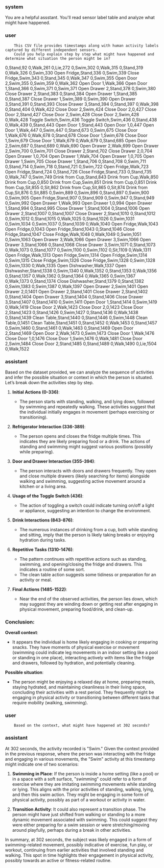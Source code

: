 ### system
You are a helpful assstant. You'll read sensor label table and analyze what might have happened.
### user

        This CSV file provides timestamps along with human activity labels captured by different independent sensors.
        Could you help explain step by step what might have happened and determine what situation the person might be in?
    
0,Stand,92
0,Walk,261
0,Lie,272
0,Swim,302
0,Walk,315
0,Stand,319
0,Walk,326
0,Swim,330
Open Fridge,Stand,336
0,Swim,339
Close Fridge,Swim,343
0,Stand,345
0,Walk,347
0,Swim,355
Open Door 2,Swim,355
0,Swim,359
0,Walk,362
Open Door 1,Walk,366
Open Door 1,Stand,366
0,Swim,371
0,Swim,371
Open Drawer 2,Stand,378
0,Swim,380
Close Drawer 2,Stand,383
0,Stand,384
Open Drawer 1,Stand,385
0,Stand,387
Close Drawer 1,Swim,389
0,Swim,390
Open Drawer 3,Stand,391
0,Stand,393
Close Drawer 3,Stand,394
0,Stand,397
0,Walk,398
0,Stand,404
0,Walk,422
Close Door 2,Swim,424
Close Door 2,0,427
Close Door 2,Stand,427
Close Door 2,Swim,428
Close Door 2,Swim,428
0,Walk,428
Toggle Switch,Swim,436
Toggle Switch,Swim,436
0,Stand,438
0,Walk,439
0,Stand,443
Open Door 1,Stand,443
Open Door 1,0,447
Open Door 1,Walk,447
0,Swim,447
0,Stand,673
0,Swim,675
Close Door 1,Walk,676
0,Walk,678
0,Stand,678
Close Door 1,Swim,678
Close Door 1,Swim,679
Close Door 1,Walk,679
0,Walk,679
0,Stand,685
Open Door 2,Swim,687
0,Stand,689
0,Walk,690
Open Drawer 2,Walk,699
Open Drawer 2,Swim,700
0,Swim,701
Close Drawer 2,Stand,702
Close Drawer 2,0,704
Open Drawer 1,0,704
Open Drawer 1,Walk,704
Open Drawer 1,0,705
Open Drawer 1,Swim,705
Close Drawer 1,Stand,706
0,Stand,708
0,Swim,711
0,Stand,714
0,Swim,718
0,Stand,721
0,Swim,722
Open Fridge,Walk,723
Open Fridge,Stand,724
0,Stand,726
Close Fridge,Stand,733
0,Stand,735
0,Walk,747
0,Swim,749
Drink from Cup,Stand,843
Drink from Cup,Walk,850
Drink from Cup,0,850
Drink from Cup,Swim,851
Drink from Cup,0,851
Drink from Cup,Sit,855
0,Sit,862
Drink from Cup,Sit,865
0,Sit,874
Drink from Cup,Sit,876
0,Sit,885
0,Swim,889
0,Swim,896
0,Stand,897
0,Swim,900
0,Swim,905
Open Fridge,Stand,907
0,Stand,909
0,Swim,947
0,Stand,949
0,Swim,992
Open Drawer 1,Walk,993
Open Drawer 1,0,994
Open Drawer 1,Stand,994
0,Stand,995
Close Drawer 1,Stand,1004
0,Stand,1006
Open Drawer 2,Stand,1007
0,Stand,1007
Close Drawer 2,Stand,1010
0,Stand,1012
0,Swim,1012
0,Stand,1015
0,Walk,1025
0,Stand,1026
0,Swim,1031
0,Swim,1034
0,Swim,1037
0,Stand,1039
0,Walk,1040
Open Fridge,Walk,1043
Open Fridge,0,1043
Open Fridge,Stand,1043
0,Stand,1046
Close Fridge,Stand,1047
Close Fridge,Walk,1048
0,Walk,1049
0,Swim,1051
0,Swim,1063
Open Drawer 3,Walk,1066
Open Drawer 3,Swim,1066
Open Drawer 3,Stand,1066
0,Stand,1068
Close Drawer 3,Swim,1071
0,Stand,1073
0,Walk,1073
0,Stand,1077
0,Swim,1100
0,Swim,1102
0,Sit,1109
0,Walk,1311
Open Fridge,Walk,1313
Open Fridge,Swim,1314
Open Fridge,Swim,1314
0,Swim,1315
Close Fridge,Swim,1326
Close Fridge,Swim,1328
0,Swim,1328
0,Swim,1330
0,Walk,1335
Open Dishwasher,Walk,1337
Open Dishwasher,Stand,1338
0,Swim,1340
0,Walk,1352
0,Stand,1353
0,Walk,1356
0,Stand,1357
0,Walk,1362
0,Stand,1364
0,Walk,1365
0,Swim,1367
0,Walk,1373
0,Stand,1374
Close Dishwasher,Stand,1379
0,Stand,1382
0,Swim,1383
0,Swim,1387
0,Walk,1397
Open Drawer 2,Swim,1401
Open Drawer 2,0,1401
Open Drawer 2,Stand,1401
Close Drawer 2,Stand,1402
0,Stand,1404
Open Drawer 3,Stand,1404
0,Stand,1406
Close Drawer 3,Stand,1407
0,Stand,1410
0,Swim,1411
Open Door 1,Stand,1414
0,Swim,1419
0,Walk,1419
Close Door 2,Walk,1423
Close Door 2,0,1423
Close Door 2,Stand,1423
0,Stand,1426
0,Swim,1427
0,Stand,1436
0,Walk,1438
0,Stand,1439
Clean Table,Stand,1440
0,Stand,1446
0,Swim,1448
Clean Table,0,1451
Clean Table,Stand,1451
0,Stand,1452
0,Walk,1453
0,Stand,1457
0,Swim,1460
0,Stand,1461
0,Walk,1463
0,Stand,1469
Open Door 2,Stand,1469
Open Door 2,Walk,1473
0,Swim,1473
Close Door 1,Walk,1476
Close Door 1,0,1476
Close Door 1,Swim,1476
0,Walk,1481
Close Door 2,Swim,1484
Close Door 2,Stand,1485
0,Stand,1489
0,Walk,1490
0,Lie,1504
0,Walk,1522

### assistant
Based on the dataset provided, we can analyze the sequence of activities and infer the possible situation or context in which the person is situated. Let’s break down the activities step by step.

1. **Initial Actions (0-336)**: 
   - The person starts with standing, walking, and lying down, followed by swimming and repeatedly walking. These activities suggest that the individual initially engages in movement (perhaps exercising or transitioning).

2. **Refrigerator Interaction (336-389)**: 
   - The person opens and closes the fridge multiple times. This indicates they are likely preparing food or a drink. The actions of standing and swimming might suggest various positions (possibly while preparing).

3. **Door and Drawer Interaction (355-394)**:
   - The person interacts with doors and drawers frequently. They open and close multiple drawers (likely searching for items) alongside walking and swimming, suggesting active movement around a kitchen or a living area.

4. **Usage of the Toggle Switch (436)**:
   - The action of toggling a switch could indicate turning on/off a light or appliance, suggesting an intention to change the environment.

5. **Drink Interactions (843-876)**:
   - The numerous instances of drinking from a cup, both while standing and sitting, imply that the person is likely taking breaks or enjoying hydration during tasks.

6. **Repetitive Tasks (1310-1476)**: 
   - The pattern continues with repetitive actions such as standing, swimming, and opening/closing the fridge and drawers. This indicates a routine of some sort.
   - The clean table action suggests some tidiness or preparation for an activity or meal.

7. **Final Actions (1485-1522)**:
   - Near the end of the observed activities, the person lies down, which may suggest they are winding down or getting rest after engaging in physical movement, preparing food/drink, and clean-up.

### Conclusion:
**Overall context**:
- It appears the individual is home likely engaging in cooking or preparing snacks. They have moments of physical exercise or movement (swimming could indicate leg movements in an indoor setting like a pool or standing in one place), interacting actively with items like the fridge and drawers, followed by hydration, and potentially cleaning.

**Possible situation**:
- The person might be enjoying a relaxed day at home, preparing meals, staying hydrated, and maintaining cleanliness in their living space, concluding their activities with a rest period. They frequently might be engaging in physical activity or transitioning between different tasks that require mobility (walking, swimming).
### user

        Based on the context, what might have happened at 302 seconds?
    
### assistant
At 302 seconds, the activity recorded is "Swim." Given the context provided in the previous response, where the person was interacting with the fridge and engaging in various movements, the "Swim" activity at this timestamp might indicate one of two scenarios:

1. **Swimming in Place**: If the person is inside a home setting (like a pool) or in a space with a soft surface, "swimming" could refer to a form of exercise where they are imitating swimming movements while standing or lying. This aligns with the prior activities of standing, walking, lying, and then this swim action. They might be engaging in some form of physical activity, possibly as part of a workout or activity in water.

2. **Transition Activity**: It could also represent a transition phase. The person might have just shifted from walking or standing to a more dynamic movement associated with swimming. This could suggest they were either preparing for a swim session or were stretching/moving around playfully, perhaps during a break in other activities.

In summary, at 302 seconds, the subject was likely engaged in a form of swimming-related movement, possibly indicative of exercise, fun play, or workout, continuing from earlier activities that involved standing and walking. This spot in time highlights their engagement in physical activity, possibly towards an active or fitness-related routine.
